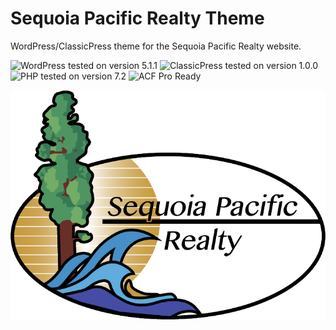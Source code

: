 # Sequoia Pacific Realty Theme

WordPress/ClassicPress theme for the Sequoia Pacific Realty website.

![WordPress tested on version  5.1.1](https://img.shields.io/badge/WordPress-5.1.1-0073aa.svg?style=flat-square)
![ClassicPress tested on version 1.0.0](https://img.shields.io/badge/ClassicPress-1.0.0-03768e.svg?style=flat-square)
![PHP tested on version 7.2](https://img.shields.io/badge/PHP-tested%207.2-8892bf.svg?style=flat-square)
![ACF Pro Ready](https://img.shields.io/badge/ACF%20Pro-ready-00d3ae.svg?style=flat-square)

![](https://raw.githubusercontent.com/ControlledChaos/seq-pac-theme/master/assets/images/seq-pac-logo.png)